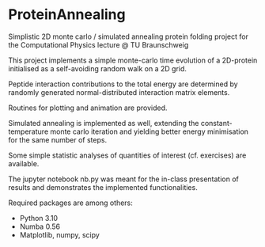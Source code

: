 # ProteinAnnealing
Simplistic 2D monte carlo / simulated annealing protein folding project for the Computational Physics lecture @ TU Braunschweig

This project implements a simple monte-carlo time evolution of a 2D-protein initialised as a self-avoiding random walk on a 2D grid.

Peptide interaction contributions to the total energy are determined by randomly generated normal-distributed interaction matrix elements.

Routines for plotting and animation are provided.

Simulated annealing is implemented as well, extending the constant-temperature monte carlo iteration and yielding better energy minimisation for the same number of steps.

Some simple statistic analyses of quantities of interest (cf. exercises) are available.

The jupyter notebook nb.py was meant for the in-class presentation of results and demonstrates the implemented functionalities.

Required packages are among others:
- Python 3.10
- Numba 0.56
- Matplotlib, numpy, scipy

